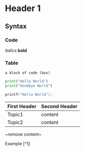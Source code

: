 # Header 1

## Syntax

### Code


*italics* **bold**

### Table


```
a block of code (box)
```

```python
print("Hello World")
print("Goodbye World")
```
```c
printf("Hello World");
```

First Header | Second Header
------------ | -------------
Topic1 | content
Topic2 | content

~remove content~

Example [^1]
